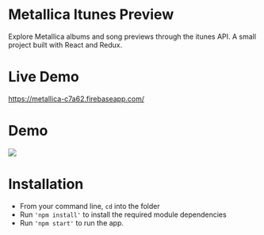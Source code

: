 # Metallica Itunes Preview

Explore Metallica albums and song previews through the itunes API. A small project built with React and Redux.

# Live Demo

https://metallica-c7a62.firebaseapp.com/

# Demo

![](met2.gif)

# Installation 

- From your command line, ```cd``` into the folder
- Run ```'npm install'``` to install the required module dependencies
- Run ```'npm start'``` to run the app.


